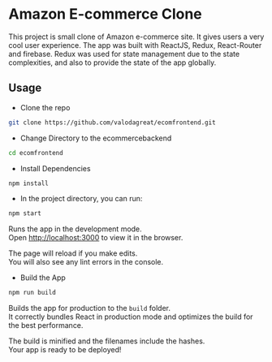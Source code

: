 # Amazon E-commerce Clone

This project is small clone of Amazon e-commerce site. It gives users a very cool user experience. The app was built with ReactJS, Redux, React-Router and firebase. Redux was used for state management due to the state complexities, and also to provide the state of the app globally.

## Usage

* Clone the repo
```bash
git clone https://github.com/valodagreat/ecomfrontend.git
```

* Change Directory to the ecommercebackend
```bash
cd ecomfrontend
```

* Install Dependencies
```bash
npm install
```

* In the project directory, you can run:

```bash
npm start
```

Runs the app in the development mode.\
Open [http://localhost:3000](http://localhost:3000) to view it in the browser.

The page will reload if you make edits.\
You will also see any lint errors in the console.

* Build the App
```bash
npm run build
```

Builds the app for production to the `build` folder.\
It correctly bundles React in production mode and optimizes the build for the best performance.

The build is minified and the filenames include the hashes.\
Your app is ready to be deployed!

